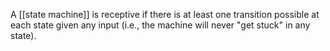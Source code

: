 A [[state machine]] is receptive if there is at least one transition possible at each state given any input (i.e., the machine will never "get stuck" in any state).
